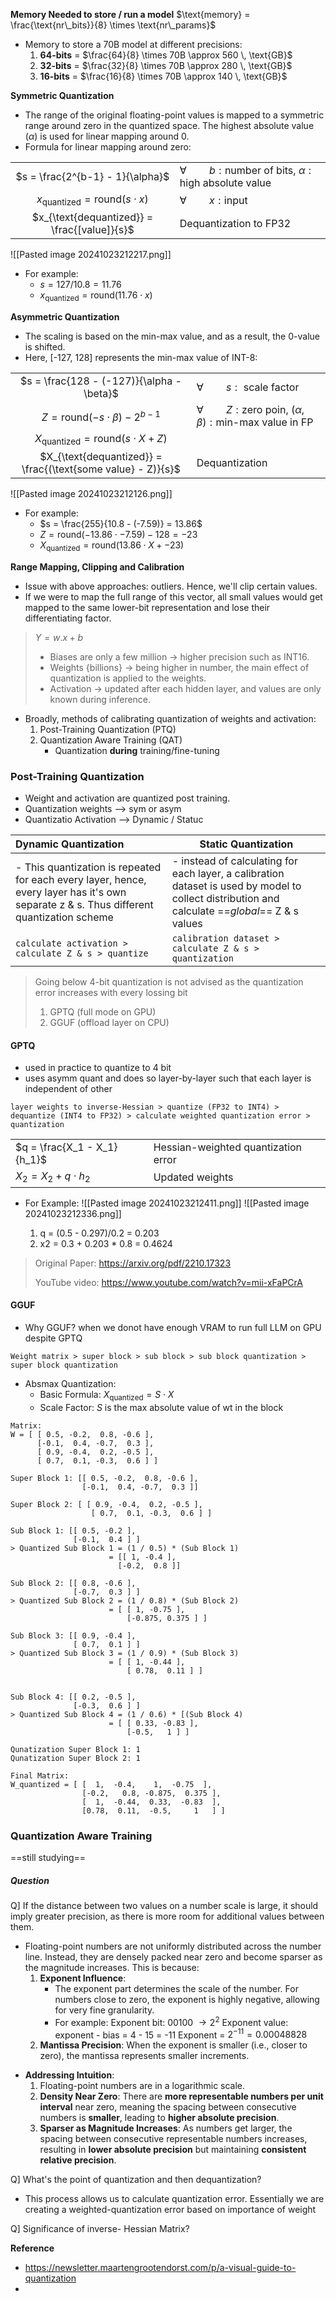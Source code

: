 **Memory Needed to store / run a model**
$\text{memory} = \frac{\text{nr\_bits}}{8} \times \text{nr\_params}$
- Memory to store a 70B model at different precisions:
	1. **64-bits** = $\frac{64}{8} \times 70B \approx 560 \, \text{GB}$
	2. **32-bits** = $\frac{32}{8} \times 70B \approx 280 \, \text{GB}$
	3. **16-bits** = $\frac{16}{8} \times 70B \approx 140 \, \text{GB}$

**Symmetric Quantization**
- The range of the original floating-point values is mapped to a symmetric range around zero in the quantized space. The highest absolute value ($\alpha$) is used for linear mapping around 0.
- Formula for linear mapping around zero:

|                                                                |                                                                                |
| :------------------------------------------------------------: | ------------------------------------------------------------------------------ |
|                $s = \frac{2^{b-1} - 1}{\alpha}$                | $\forall \qquad b: \text{number of bits, } \alpha: \text{high absolute value}$ |
| $x_{\text{quantized}} = \text{round} \left( s \cdot x \right)$ | $\forall \qquad x: \text{input}$                                               |
|          $x_{\text{dequantized}} = \frac{[value]}{s}$          | Dequantization to FP32                                                         |

![[Pasted image 20241023212217.png]]

- For example:
	- $s = 127 / 10.8 = 11.76$
	- $x_{\text{quantized}} = \text{round}(11.76 \cdot x)$ 

**Asymmetric Quantization**
- The scaling is based on the min-max value, and as a result, the 0-value is shifted.
- Here, [-127, 128] represents the min-max value of INT-8:

|                                                                  |                                                                                    |
| :--------------------------------------------------------------: | ---------------------------------------------------------------------------------- |
|            $s = \frac{128 - (-127)}{\alpha - \beta}$             | $\forall \qquad s: \text{ scale factor}$                                           |
|     $Z = \text{round}\left(-s \cdot \beta \right) - 2^{b-1}$     | $\forall \qquad Z: \text{zero poin, } (\alpha, \beta): \text{min-max value in FP}$ |
| $X_{\text{quantized}} = \text{round}\left(s \cdot X + Z \right)$ |                                                                                    |
|   $X_{\text{dequantized}} = \frac{(\text{some value} - Z)}{s}$   | Dequantization                                                                     |

![[Pasted image 20241023212126.png]]
- For example:
	- $s = \frac{255}{10.8 - (-7.59)} = 13.86$
	- $Z = \text{round}(-13.86 \cdot -7.59) - 128 = -23$
	- $X_{\text{quantized}} = \text{round}(13.86 \cdot X + -23)$

**Range Mapping, Clipping and Calibration**
- Issue with above approaches: outliers. Hence, we'll clip certain values.
- If we were to map the full range of this vector, all small values would get mapped to the same lower-bit representation and lose their differentiating factor.

> $Y = w.x + b$
> 	- Biases are only a few million $\rightarrow$ higher precision such as INT16.
> 	- Weights {billions} $\rightarrow$ being higher in number, the main effect of quantization is applied to the weights.
> 	- Activation $\rightarrow$ updated after each hidden layer, and values are only known during inference.

- Broadly, methods of calibrating quantization of weights and activation:
	1. Post-Training Quantization (PTQ)
	2. Quantization Aware Training (QAT)
		- Quantization **during** training/fine-tuning
### Post-Training Quantization
- Weight and activation are quantized post training. 
- Quantization weights --> sym or asym
- Quantizatio Activation --> Dynamic / Statuc

| Dynamic Quantization                                                                                                                     | Static Quantization                                                                                                                             |
| :--------------------------------------------------------------------------------------------------------------------------------------- | ----------------------------------------------------------------------------------------------------------------------------------------------- |
| - This quantization is repeated for each every layer, hence, every layer has it's own separate z & s. Thus different quantization scheme | - instead of calculating for each layer, a calibration dataset is used by model to collect distribution and calculate ==*global*== Z & s values |
| ``` calculate activation > calculate Z & s > quantize ```                                                                                | ```calibration dataset > calculate Z & s > quantization```                                                                                      |

> Going below 4-bit quantization is not advised as the quantization error increases with every lossing bit
> 	1. GPTQ (full mode on GPU)
> 	2. GGUF (offload layer on CPU)
#### GPTQ
- used in practice to quantize to 4 bit
- uses asymm quant and does so layer-by-layer such that each layer is independent of other

```
layer weights to inverse-Hessian > quantize (FP32 to INT4) > dequantize (INT4 to FP32) > calculate weighted quantization error > quantization
```

|                             |                                     |
| --------------------------- | ----------------------------------- |
| $q = \frac{X_1 - X_1}{h_1}$ | Hessian-weighted quantization error |
| $X_2 = X_2 + q \cdot h_2$   | Updated weights                     |
- For Example:
	![[Pasted image 20241023212411.png]]
	![[Pasted image 20241023212336.png]]
	
	1. q = (0.5 - 0.297)/0.2 = 0.203
	2. x2 = 0.3 + 0.203 * 0.8 =  0.4624
	
> Original Paper: https://arxiv.org/pdf/2210.17323
> 
> YouTube video: https://www.youtube.com/watch?v=mii-xFaPCrA
#### GGUF
- Why GGUF? when we donot have enough VRAM to run full LLM on GPU despite GPTQ
```
Weight matrix > super block > sub block > sub block quantization > super block quantization
```
- Absmax Quantization: 
	- Basic Formula: $X_{\text{quantized}} = S \cdot X$
	- Scale Factor: $S$ is the max absolute value of wt in the block

```
Matrix:
W = [ [ 0.5, -0.2,  0.8, -0.6 ],
      [-0.1,  0.4, -0.7,  0.3 ],
      [ 0.9, -0.4,  0.2, -0.5 ],
      [ 0.7,  0.1, -0.3,  0.6 ] ]

Super Block 1: [[ 0.5, -0.2,  0.8, -0.6 ],
				[-0.1,  0.4, -0.7,  0.3 ]]

Super Block 2: [ [ 0.9, -0.4,  0.2, -0.5 ],
				  [ 0.7,  0.1, -0.3,  0.6 ] ]

Sub Block 1: [[ 0.5, -0.2 ],
			  [-0.1,  0.4 ] ]
> Quantized Sub Block 1 = (1 / 0.5) * (Sub Block 1)
                      = [[ 1, -0.4 ],
                        [-0.2,  0.8 ]]

Sub Block 2: [[ 0.8, -0.6 ],
			  [-0.7,  0.3 ] ]
> Quantized Sub Block 2 = (1 / 0.8) * (Sub Block 2)
                      = [ [ 1, -0.75 ],
                          [-0.875, 0.375 ] ]

Sub Block 3: [[ 0.9, -0.4 ],
			  [ 0.7,  0.1 ] ]
> Quantized Sub Block 3 = (1 / 0.9) * (Sub Block 3)
                      = [ [ 1, -0.44 ],
                          [ 0.78,  0.11 ] ]


Sub Block 4: [[ 0.2, -0.5 ],
			  [-0.3,  0.6 ] ]
> Quantized Sub Block 4 = (1 / 0.6) * [(Sub Block 4)
                      = [ [ 0.33, -0.83 ],
                          [-0.5,   1 ] ]

Qunatization Super Block 1: 1
Qunatization Super Block 2: 1

Final Matrix:
W_quantized = [ [  1,  -0.4,    1,  -0.75  ],
                [-0.2,   0.8, -0.875,  0.375 ],
                [  1,  -0.44,  0.33,  -0.83  ],
                [0.78,  0.11,  -0.5,     1   ] ]
```

### Quantization Aware Training
==still studying==

##### Question
Q] If the distance between two values on a number scale is large, it should imply greater precision, as there is more room for additional values between them.
+ Floating-point numbers are not uniformly distributed across the number line. Instead, they are densely packed near zero and become sparser as the magnitude increases. This is because: 
	1. **Exponent Influence**: 
		- The exponent part determines the scale of the number. For numbers close to zero, the exponent is highly negative, allowing for very fine granularity.
		- For example: 
			Exponent bit: 00100 $\rightarrow 2^2$
			Exponent value: exponent - bias = 4 - 15 = -11
			Exponent = $2^{-11} = 0.00048828$
	1. **Mantissa Precision**: When the exponent is smaller (i.e., closer to zero), the mantissa represents smaller increments.
- **Addressing Intuition**:
	1. Floating-point numbers are in a logarithmic scale.
	2. **Density Near Zero**: There are **more representable numbers per unit interval** near zero, meaning the spacing between consecutive numbers is **smaller**, leading to **higher absolute precision**.
	3. **Sparser as Magnitude Increases**: As numbers get larger, the spacing between consecutive representable numbers increases, resulting in **lower absolute precision** but maintaining **consistent relative precision**.
	
Q] What's the point of quantization and then dequantization? 
- This process allows us to calculate quantization error. Essentially we are creating a weighted-quantization error based on importance of weight

Q] Significance of inverse- Hessian Matrix?

**Reference**
- https://newsletter.maartengrootendorst.com/p/a-visual-guide-to-quantization
- 
